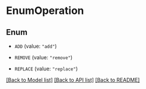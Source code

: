 # EnumOperation

## Enum


* `ADD` (value: `"add"`)

* `REMOVE` (value: `"remove"`)

* `REPLACE` (value: `"replace"`)


[[Back to Model list]](../README.md#documentation-for-models) [[Back to API list]](../README.md#documentation-for-api-endpoints) [[Back to README]](../README.md)


